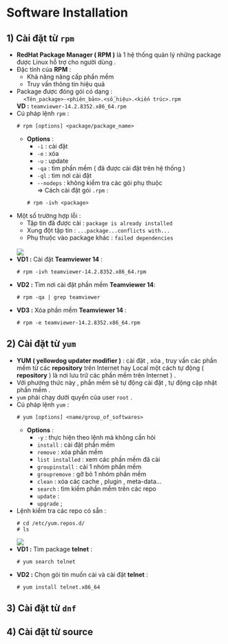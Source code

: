 # Software Installation
## **1) Cài đặt từ `rpm`**
- **RedHat Package Manager ( RPM )** là 1 hệ thống quản lý những package được Linux hỗ trợ cho người dùng .
- Đặc tính của **RPM** :
    - Khả năng nâng cấp phần mềm
    - Truy vấn thông tin hiệu quả
- Package được đóng gói có dạng : <br>&nbsp;&nbsp;&nbsp;&nbsp;`<Tên_package>-<phiên_bản>.<số_hiệu>.<kiến trúc>.rpm`<br>**VD :** `teamviewer-14.2.8352.x86_64.rpm`
- Cú pháp lệnh `rpm` :
    ```
    # rpm [options] <package/package_name>
    ```
    - **Options** :
        - `-i` : cài đặt
        - `-e` : xóa
        - `-u` : update
        - `-qa` : tìm phần mềm ( đã được cài đặt trên hệ thống )
        - `-ql` : tìm nơi cài đặt
        - `--nodeps` : không kiểm tra các gói phụ thuộc<br>
    => Cách cài đặt gói `.rpm` :
        ```
        # rpm -ivh <package>
        ```
- Một số trường hợp lỗi :
    - Tập tin đã được cài : `package is already installed`
    - Xung đột tập tin : `...package...conflicts with...`
    - Phụ thuộc vào package khác : `failed dependencies`<br><br>
    <img src=https://i.imgur.com/L2mMnmS.png>
- **VD1 :** Cài đặt **Teamviewer 14** :
    ```
    # rpm -ivh teamviewer-14.2.8352.x86_64.rpm
    ```
- **VD2 :** Tìm nơi cài đặt phần mềm **Teamviewer 14**:
    ```
    # rpm -qa | grep teamviewer
    ```
- **VD3 :** Xóa phần mềm **Teamviewer 14** :
    ```
    # rpm -e teamviewer-14.2.8352.x86_64.rpm
    ```
## **2) Cài đặt từ `yum`**
- **YUM ( yellowdog updater modifier )** : cài đặt , xóa , truy vấn các phần mềm từ các **repository** trên Internet hay Local một cách tự động ( **repository** ) là nơi lưu trữ các phần mềm trên Internet ) .
- Với phương thức này , phần mềm sẽ tự động cài đặt , tự động cập nhật phần mềm .
- `yum` phải chạy dưới quyền của user `root` .
- Cú pháp lệnh `yum` :
    ```
    # yum [options] <name/group_of_softwares>
    ```
    - **Options** :
        - `-y` : thực hiện theo lệnh mà không cần hỏi
        - `install` : cài đặt phần mềm
        - `remove` : xóa phần mềm
        - `list installed` : xem các phần mềm đã cài
        - `groupinstall` : cài 1 nhóm phần mềm
        - `groupremove` : gỡ bỏ 1 nhóm phần mềm
        - `clean` : xóa các cache , plugin , meta-data...
        - `search` : tìm kiếm phần mềm trên các repo
        - `update` : 
        - `upgrade` ;
- Lệnh kiểm tra các repo có sẵn :
    ```
    # cd /etc/yum.repos.d/
    # ls
    ```
    <img src=https://i.imgur.com/iU4xubQ.png>
- **VD1 :** Tìm package **telnet** :
    ```
    # yum search telnet
    ```
- **VD2 :** Chọn gói tin muốn cài và cài đặt **telnet** :
    ```
    # yum install telnet.x86_64
    ```
## **3) Cài đặt từ `dnf`**
## **4) Cài đặt từ source**
